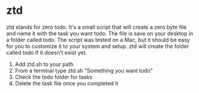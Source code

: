 # ztd

ztd stands for zero todo. It's a small script that will create a zero byte file and name it with the task you want todo. The file is save on your desktop in a folder called todo. The script was tested on a Mac, but it should be easy for you to customize it to your system and setup. ztd will create the folder called todo if it doesn't exist yet. 

1. Add ztd.sh to your path
2. From a terminal type ztd.sh "Something you want todo"
3. Check the todo folder for tasks
4. Delete the task file once you completed it
